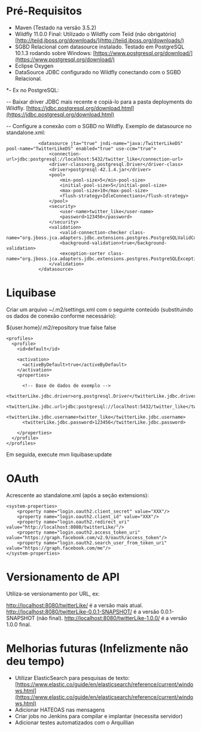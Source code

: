 
# Pré-Requisitos

* Maven (Testado na versão 3.5.2)
* Wildfly 11.0.0 Final: Utilizado o Wildfly com Teiid (não obrigatório) [http://teiid.jboss.org/downloads/](http://teiid.jboss.org/downloads/) 
* SGBD Relacional com datasource instalado. Testado em PostgreSQL 10.1.3 rodando sobre Windows: [https://www.postgresql.org/download/](https://www.postgresql.org/download/)
* Eclipse Oxygen 
* DataSource JDBC configurado no Wildfly conectando com o SGBD Relacional. 


*- Ex no PostgreSQL:

-- Baixar driver JDBC mais recente e copiá-lo para a pasta deployments do Wildfly. [https://jdbc.postgresql.org/download.html](https://jdbc.postgresql.org/download.html) 

-- Configure a conexão com o SGBD no Wildfly. Exemplo de datasource no standalone.xml: 

                <datasource jta="true" jndi-name="java:/TwitterLikeDS" pool-name="TwitterLikeDS" enabled="true" use-ccm="true">
                    <connection-url>jdbc:postgresql://localhost:5432/twitter_like</connection-url>
                    <driver-class>org.postgresql.Driver</driver-class>
                    <driver>postgresql-42.1.4.jar</driver>
                    <pool>
                        <min-pool-size>5</min-pool-size>
                        <initial-pool-size>5</initial-pool-size>
                        <max-pool-size>10</max-pool-size>
                        <flush-strategy>IdleConnections</flush-strategy>
                    </pool>
                    <security>
                        <user-name>twitter_like</user-name>
                        <password>123456</password>
                    </security>
                    <validation>
                        <valid-connection-checker class-name="org.jboss.jca.adapters.jdbc.extensions.postgres.PostgreSQLValidConnectionChecker"/>
                        <background-validation>true</background-validation>
                        <exception-sorter class-name="org.jboss.jca.adapters.jdbc.extensions.postgres.PostgreSQLExceptionSorter"/>
                    </validation>
                </datasource>



# Liquibase

Criar um arquivo ~/.m2/settings.xml com o seguinte conteúdo (substituindo os dados de conexão conforme necessário):

  <?xml version="1.0" encoding="UTF-8"?>
  <settings xmlns="http://maven.apache.org/SETTINGS/1.0.0"
    xmlns:xsi="http://www.w3.org/2001/XMLSchema-instance"
    xsi:schemaLocation="http://maven.apache.org/SETTINGS/1.0.0
                        https://maven.apache.org/xsd/settings-1.0.0.xsd">
    <localRepository>${user.home}/.m2/repository</localRepository>
    <interactiveMode>true</interactiveMode>
    <usePluginRegistry>false</usePluginRegistry>
    <offline>false</offline>
    
    <profiles>
      <profile>
        <id>default</id>
        
        <activation>
          <activeByDefault>true</activeByDefault>
        </activation>
        <properties>
            
          <!-- Base de dados de exemplo -->
          <twitterLike.jdbc.driver>org.postgresql.Driver</twitterLike.jdbc.driver>
          <twitterLike.jdbc.url>jdbc:postgresql://localhost:5432/twitter_like</twitterLike.jdbc.url>
          <twitterLike.jdbc.username>twitter_like</twitterLike.jdbc.username>
          <twitterLike.jdbc.password>123456</twitterLike.jdbc.password>
          
        </properties>
      </profile>
    </profiles>
  </settings>
  
Em seguida, execute mvn liquibase:update
  
# OAuth

Acrescente ao standalone.xml (após a seção extensions): 
  
    <system-properties>
        <property name="login.oauth2.client_secret" value="XXX"/>
        <property name="login.oauth2.client_id" value="XXX"/>
        <property name="login.oauth2.redirect_uri" value="http://localhost:8080/twitterLike/"/>
        <property name="login.oauth2.access_token_uri" value="https://graph.facebook.com/v2.9/oauth/access_token"/>
        <property name="login.oauth2.search_user_from_token_uri" value="https://graph.facebook.com/me"/>
    </system-properties>
  
# Versionamento de API

Utiliza-se versionamento por URL, ex: 

[http://localhost:8080/twitterLike/](http://localhost:8080/twitterLike/) é a versão mais atual.
[http://localhost:8080/twitterLike-0.0.1-SNAPSHOT/](http://localhost:8080/twitterLike-0.0.1-SNAPSHOT/) é a versão 0.0.1-SNAPSHOT (não final).
[http://localhost:8080/twitterLike-1.0.0/](http://localhost:8080/twitterLike-1.0.0/) é a versão 1.0.0 final.  

# Melhorias futuras (Infelizmente não deu tempo)
* Utilizar ElasticSearch para pesquisas de texto: [https://www.elastic.co/guide/en/elasticsearch/reference/current/windows.html](https://www.elastic.co/guide/en/elasticsearch/reference/current/windows.html)
* Adicionar HATEOAS nas mensagens 
* Criar jobs no Jenkins para compilar e implantar (necessita servidor)
* Adicionar testes automatizados com o Arquillian 
